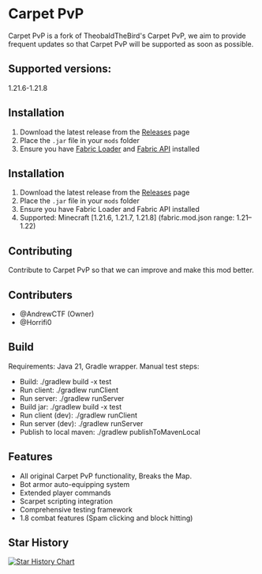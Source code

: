 # Carpet PvP

Carpet PvP is a fork of TheobaldTheBird's Carpet PvP, we aim to provide frequent updates so that Carpet PvP will be supported as soon as possible.


## Supported versions:

1.21.6-1.21.8

## Installation

1. Download the latest release from the [Releases](https://github.com/AndrewCTF/Carpet-PvP/releases) page
2. Place the `.jar` file in your `mods` folder
3. Ensure you have [Fabric Loader](https://fabricmc.net/use/installer/) and [Fabric API](https://modrinth.com/mod/fabric-api) installed

## Installation

1. Download the latest release from the [Releases](https://github.com/AndrewCTF/Carpet-PvP/releases) page
2. Place the `.jar` file in your `mods` folder
3. Ensure you have Fabric Loader and Fabric API installed
4. Supported: Minecraft [1.21.6, 1.21.7, 1.21.8] (fabric.mod.json range: 1.21–1.22)

## Contributing

Contribute to Carpet PvP so that we can improve and make this mod better.

## Contributers
- @AndrewCTF (Owner)
- @Horrifi0
  
## Build

Requirements: Java 21, Gradle wrapper. Manual test steps:
- Build: ./gradlew build -x test
- Run client: ./gradlew runClient
- Run server: ./gradlew runServer
- Build jar: ./gradlew build -x test
- Run client (dev): ./gradlew runClient
- Run server (dev): ./gradlew runServer
- Publish to local maven: ./gradlew publishToMavenLocal

## Features

- All original Carpet PvP functionality, Breaks the Map.
- Bot armor auto-equipping system
- Extended player commands
- Scarpet scripting integration
- Comprehensive testing framework
- 1.8 combat features (Spam clicking and block hitting)

## Star History

[![Star History Chart](https://api.star-history.com/svg?repos=andrewctf/carpet-pvp&type=Date)]()